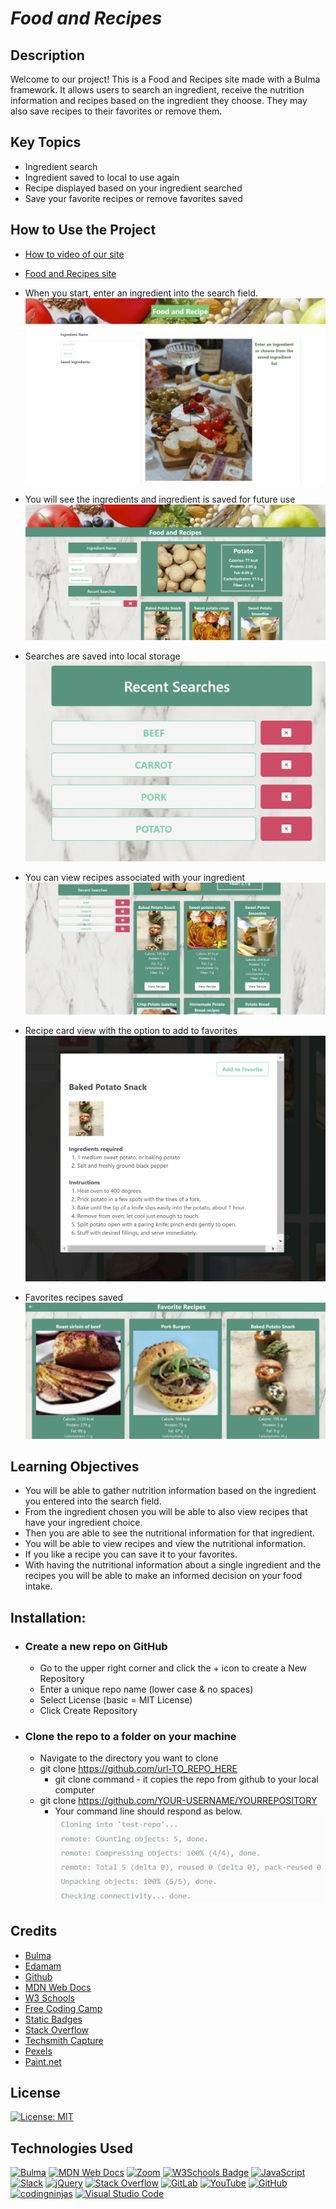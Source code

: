 # ***Food and Recipes***

## **Description**   
Welcome to our project! This is a Food and Recipes site made with a Bulma framework. It allows users to search an ingredient, receive the nutrition information and recipes based on the ingredient they choose. They may also save recipes to their favorites or remove them.

## **Key Topics**
- Ingredient search
- Ingredient saved to local to use again
- Recipe displayed based on your ingredient searched
- Save your favorite recipes or remove favorites saved

## **How to Use the Project**

- [How to video of our site](https://app.screencast.com/PwYaImigU4gDg)

- [Food and Recipes site](https://salidamaharjan.github.io/food-and-recipe/)

- When you start, enter an ingredient into the search field.
    ![Alt text](<assets/images/1st view.png>)

- You will see the ingredients and ingredient is saved for future use
    ![Alt text](<assets/images/ingredients search.png>)

- Searches are saved into local storage
    ![Alt text](<assets/images/local storage.png>)

- You can view recipes associated with your ingredient
    ![Alt text](<assets/images/recipe searchpng.png>)

- Recipe card view with the option to add to favorites
    ![Alt text](<assets/images/recipes with save option.png>)

- Favorites recipes saved
    ![Alt text](<assets/images/favorite recipes.png>)


## **Learning Objectives**
- You will be able to gather nutrition information based on the ingredient you entered into the search field.
- From the ingredient chosen you will be able to also view recipes that have your ingredient choice.
- Then you are able to see the nutritional information for that ingredient.
- You will be able to view recipes and view the nutritional information.
- If you like a recipe you can save it to your favorites.
- With having the nutritional information about a single ingredient and the recipes you will be able to make an informed decision on your food intake.

## Installation:
  - ### Create a new repo on GitHub
      - Go to the upper right corner and click the + icon to create a New Repository
      - Enter a unique repo name (lower case & no spaces)
      - Select License (basic = MIT License)
      - Click Create Repository 

  - ### Clone the repo to a folder on your machine
      - Navigate to the directory you want to clone
      - git clone https://github.com/url-TO_REPO_HERE
          - git clone command - it copies the repo from github  to your local computer
      - git clone https://github.com/YOUR-USERNAME/YOURREPOSITORY
          - Your command line should respond as below.
            ![Alt text](assets/images/clone.png)

 ## **Credits**
- [Bulma](https://bulma.io/)
- [Edamam](https://www.edamam.com/)
- [Github](https://github.com/)
- [MDN Web Docs](https://developer.mozilla.org/en-US/docs/Web)
- [W3 Schools](https://www.w3schools.com/)
- [Free Coding Camp](https://www.freecodecamp.org/news/how-to-write-a-good-readme-file/)
- [Static Badges](https://shields.io/badges)
- [Stack Overflow](https://stackoverflow.com/questions/19508183/how-to-force-input-to-only-allow-alpha-letters)
- [Techsmith Capture](https://support.techsmith.com/hc/en-us/articles/360033233672-Record-Video-with-TechSmith-Capture)
- [Pexels](https://www.pexels.com/)
- [Paint.net](https://www.getpaint.net/)


## **License**
[![License: MIT](https://img.shields.io/badge/License-MIT-yellow.svg)](https://opensource.org/licenses/MIT)


## **Technologies Used**
[![Bulma](https://img.shields.io/badge/bulma-00D0B1?style=for-the-badge&logo=bulma&logoColor=white)](https://bulma.io/)
[![MDN Web Docs](https://img.shields.io/badge/MDN_Web_Docs-black?style=for-the-badge&logo=mdnwebdocs&logoColor=white)](https://developer.mozilla.org/en-US/docs/Web)
[![Zoom](https://img.shields.io/badge/Zoom-2D8CFF?style=for-the-badge&logo=zoom&logoColor=white)](https://zoom.us/)
[![W3Schools Badge](https://img.shields.io/badge/W3Schools-04AA6D?logo=w3schools&logoColor=fff&style=for-the-badge)](https://www.w3schools.com/)
[![JavaScript](https://img.shields.io/badge/javascript-%23323330.svg?style=for-the-badge&logo=javascript&logoColor=%23F7DF1E)](https://www.javascript.com/)
[![Slack](https://img.shields.io/badge/Slack-4A154B?style=for-the-badge&logo=slack&logoColor=white)](https://slack.com/)
[![jQuery](https://img.shields.io/badge/jquery-%230769AD.svg?style=for-the-badge&logo=jquery&logoColor=white)](https://jquery.com/)
[![Stack Overflow](https://img.shields.io/badge/-Stackoverflow-FE7A16?style=for-the-badge&logo=stack-overflow&logoColor=white)](https://stackoverflow.com/?newreg=67d94556b887449fa2885dadf54a5439)
[![GitLab](https://img.shields.io/badge/gitlab-%23181717.svg?style=for-the-badge&logo=gitlab&logoColor=)](https://about.gitlab.com/)
[![YouTube](https://img.shields.io/badge/YouTube-%23FF0000.svg?style=for-the-badge&logo=YouTube&logoColor=white)](https://www.youtube.com/)
[![GitHub](https://img.shields.io/badge/github-%23121011.svg?style=for-the-badge&logo=github&logoColor=white)](https://github.com/)
[![codingninjas](https://img.shields.io/badge/coding%20ninjas-DD6620?style=for-the-badge&logo=codingninjas&logoColor=white)](https://www.codingninjas.com/?pageGroup=0)
[![Visual Studio Code](https://img.shields.io/badge/Visual%20Studio%20Code-0078d7.svg?style=for-the-badge&logo=visual-studio-code&logoColor=white)](https://code.visualstudio.com/)